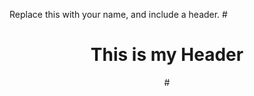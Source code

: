 Replace this with your name, and include a header.
#<header>
# <h1>This is my Header</h1>
#</header>
